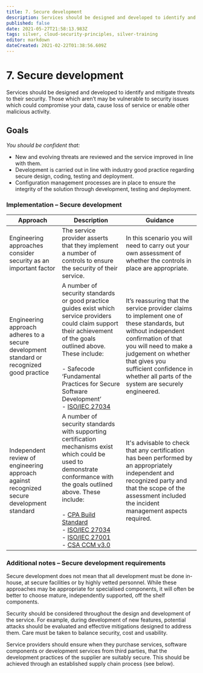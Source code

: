 ```yaml
---
title: 7. Secure development
description: Services should be designed and developed to identify and mitigate threats to their security. Those which aren’t may be vulnerable to security issues which could compromise your data, cause loss of service or enable other malicious activity.
published: false
date: 2021-05-27T21:58:13.983Z
tags: silver, cloud-security-principles, silver-training
editor: markdown
dateCreated: 2021-02-22T01:38:56.609Z
---
```


# 7\. Secure development

Services should be designed and developed to identify and mitigate threats to their security. Those which aren’t may be vulnerable to security issues which could compromise your data, cause loss of service or enable other malicious activity.

## Goals

*You should be confident that:*

-   New and evolving threats are reviewed and the service improved in line with them.
-   Development is carried out in line with industry good practice regarding secure design, coding, testing and deployment.
-   Configuration management processes are in place to ensure the integrity of the solution through development, testing and deployment.

### **Implementation – Secure development**

| **Approach** | **Description** | **Guidance** |
| --- | --- | --- |
| Engineering approaches consider security as an important factor | The service provider asserts that they implement a number of controls to ensure the security of their service. | In this scenario you will need to carry out your own assessment of whether the controls in place are appropriate. |
| Engineering approach adheres to a secure development standard or recognized good practice | A number of security standards or good practice guides exist which service providers could claim support their achievement of the goals outlined above. These include:<br><br>-   Safecode ‘Fundamental Practices for Secure Software Development’<br>-   [ISO/IEC 27034](#) | It’s reassuring that the service provider claims to implement one of these standards, but without independent confirmation of that you will need to make a judgement on whether that gives you sufficient confidence in whether all parts of the system are securely engineered. |
| Independent review of engineering approach against recognized secure development standard | A number of security standards with supporting certification mechanisms exist which could be used to demonstrate conformance with the goals outlined above. These include:<br><br>-   [CPA Build Standard](#)<br>-   [ISO/IEC 27034](#)<br>-   [ISO/IEC 27001](#)<br>-   [CSA CCM v3.0](#) | It's advisable to check that any certification has been performed by an appropriately independent and recognized party and that the scope of the assessment included the incident management aspects required. |

### **Additional notes – Secure development requirements**

Secure development does not mean that all development must be done in-house, at secure facilities or by highly vetted personnel. While these approaches may be appropriate for specialised components, it will often be better to choose mature, independently supported, off the shelf components.

Security should be considered throughout the design and development of the service. For example, during development of new features, potential attacks should be evaluated and effective mitigations designed to address them. Care must be taken to balance security, cost and usability.

Service providers should ensure when they purchase services, software components or development services from third parties, that the development practices of the supplier are suitably secure. This should be achieved through an established supply chain process (see below).